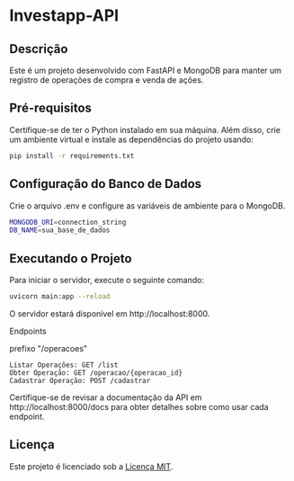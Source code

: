 # Investapp-API

## Descrição
Este é um projeto desenvolvido com FastAPI e MongoDB para manter um registro de operações de compra e venda de ações.

## Pré-requisitos
Certifique-se de ter o Python instalado em sua máquina. Além disso, crie um ambiente virtual e instale as dependências do projeto usando:

```bash
pip install -r requirements.txt
```
## Configuração do Banco de Dados

Crie o arquivo .env e configure as variáveis de ambiente para o MongoDB.

```bash
MONGODB_URI=connection_string
DB_NAME=sua_base_de_dados
```
## Executando o Projeto

Para iniciar o servidor, execute o seguinte comando:

```bash
uvicorn main:app --reload
```
O servidor estará disponível em http://localhost:8000.

Endpoints

prefixo "/operacoes"

    Listar Operações: GET /list
    Obter Operação: GET /operacao/{operacao_id}
    Cadastrar Operação: POST /cadastrar

Certifique-se de revisar a documentação da API em http://localhost:8000/docs para obter detalhes sobre como usar cada endpoint.

## Licença
Este projeto é licenciado sob a [Licença MIT](./LICENSE.md).
